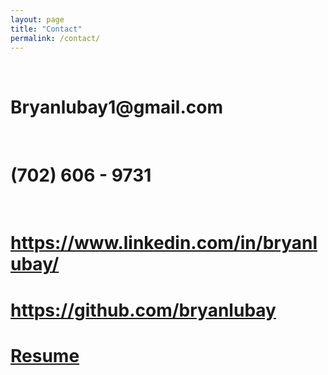 ```yaml
---
layout: page
title: "Contact"
permalink: /contact/
---
```


<html>

  <head>
    <meta charset="utf-8">
    <meta http-equiv="X-UA-Compatible" content="IE=edge">
    <meta name="description" content="">
    <meta name="viewport" content="width=device-width, initial-scale=1">
    <link rel="stylesheet" href="../styles.css">
  </head>

  <br>
  <h1> Bryanlubay1@gmail.com </h1> <br>
  <h1> (702) 606 - 9731 </h1> <br>
  <a href="https://www.linkedin.com/in/bryanlubay/"> <h1> https://www.linkedin.com/in/bryanlubay/  </h1>  </a>
  <a href="https://github.com/bryanlubay"> <h1> https://github.com/bryanlubay  </h1>  </a>
  <a href="https://raw.githubusercontent.com/bryanlubay/bryanlubay.github.io/master/Bryan_Lubay_Resume.pdf"> <h1> Resume  </h1>  </a>

</html>